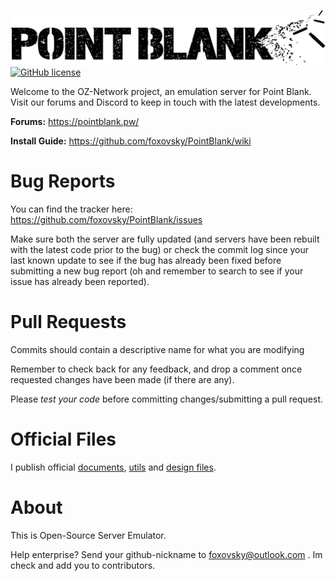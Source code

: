 ![](PB-BI_Black.png)
[![GitHub license](https://img.shields.io/github/license/mashape/apistatus.svg)](https://github.com/foxovsky/pointblank)

Welcome to the OZ-Network project, an emulation server for Point Blank.
Visit our forums and Discord to keep in touch with the latest developments.

**Forums:** https://pointblank.pw/

**Install Guide:** https://github.com/foxovsky/PointBlank/wiki

Bug Reports
========
You can find the tracker here: https://github.com/foxovsky/PointBlank/issues

Make sure both the server are fully updated (and servers have been rebuilt with the latest code prior to the bug) or check the commit log since your last known update to see if the bug has already been fixed before submitting a new bug report (oh and remember to search to see if your issue has already been reported).

Pull Requests
========
Commits should contain a descriptive name for what you are modifying

Remember to check back for any feedback, and drop a comment once requested changes have been made (if there are any).

Please *test your code* before committing changes/submitting a pull request.

Official Files
========
I publish official [documents](https://github.com/foxovsky/PointBlank/tree/master/docs), [utils](https://github.com/foxovsky/PointBlank/tree/master/tools_official) and [design files](https://github.com/foxovsky/PointBlank/tree/master/design).

About
========
This is Open-Source Server Emulator. 

Help enterprise? 
Send your github-nickname to [foxovsky@outlook.com](mailto:foxovsky@outlook.com) . Im check and add you to contributors.
